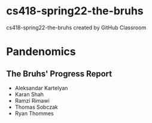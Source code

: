 # cs418-spring22-the-bruhs
cs418-spring22-the-bruhs created by GitHub Classroom
# Pandenomics

## The Bruhs' Progress Report

* Aleksandar Kartelyan
* Karan Shah
* Ramzi Rimawi
* Thomas Sobczak
* Ryan Thommes
